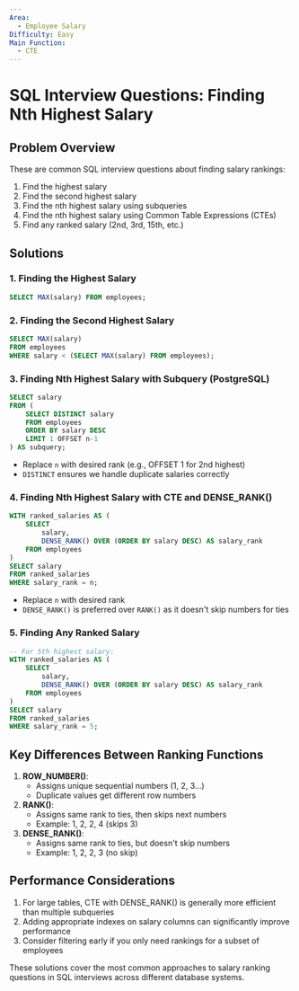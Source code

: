 ```yaml
---
Area:
  - Employee Salary
Difficulty: Easy
Main Function:
  - CTE
---
```

# SQL Interview Questions: Finding Nth Highest Salary

## Problem Overview

These are common SQL interview questions about finding salary rankings:

1. Find the highest salary
2. Find the second highest salary
3. Find the nth highest salary using subqueries
4. Find the nth highest salary using Common Table Expressions (CTEs)
5. Find any ranked salary (2nd, 3rd, 15th, etc.)

## Solutions

### 1. Finding the Highest Salary

```SQL
SELECT MAX(salary) FROM employees;
```

### 2. Finding the Second Highest Salary

```SQL
SELECT MAX(salary)
FROM employees
WHERE salary < (SELECT MAX(salary) FROM employees);
```

### 3. Finding Nth Highest Salary with Subquery (PostgreSQL)

```SQL
SELECT salary
FROM (
    SELECT DISTINCT salary
    FROM employees
    ORDER BY salary DESC
    LIMIT 1 OFFSET n-1
) AS subquery;
```

- Replace `n` with desired rank (e.g., OFFSET 1 for 2nd highest)
- `DISTINCT` ensures we handle duplicate salaries correctly

### 4. Finding Nth Highest Salary with CTE and DENSE_RANK()

```SQL
WITH ranked_salaries AS (
    SELECT
        salary,
        DENSE_RANK() OVER (ORDER BY salary DESC) AS salary_rank
    FROM employees
)
SELECT salary
FROM ranked_salaries
WHERE salary_rank = n;
```

- Replace `n` with desired rank
- `DENSE_RANK()` is preferred over `RANK()` as it doesn't skip numbers for ties

### 5. Finding Any Ranked Salary

```SQL
-- For 5th highest salary:
WITH ranked_salaries AS (
    SELECT
        salary,
        DENSE_RANK() OVER (ORDER BY salary DESC) AS salary_rank
    FROM employees
)
SELECT salary
FROM ranked_salaries
WHERE salary_rank = 5;
```

## Key Differences Between Ranking Functions

1. **ROW_NUMBER()**:
    - Assigns unique sequential numbers (1, 2, 3...)
    - Duplicate values get different row numbers
2. **RANK()**:
    - Assigns same rank to ties, then skips next numbers
    - Example: 1, 2, 2, 4 (skips 3)
3. **DENSE_RANK()**:
    - Assigns same rank to ties, but doesn't skip numbers
    - Example: 1, 2, 2, 3 (no skip)

## Performance Considerations

1. For large tables, CTE with DENSE_RANK() is generally more efficient than multiple subqueries
2. Adding appropriate indexes on salary columns can significantly improve performance
3. Consider filtering early if you only need rankings for a subset of employees

These solutions cover the most common approaches to salary ranking questions in SQL interviews across different database systems.